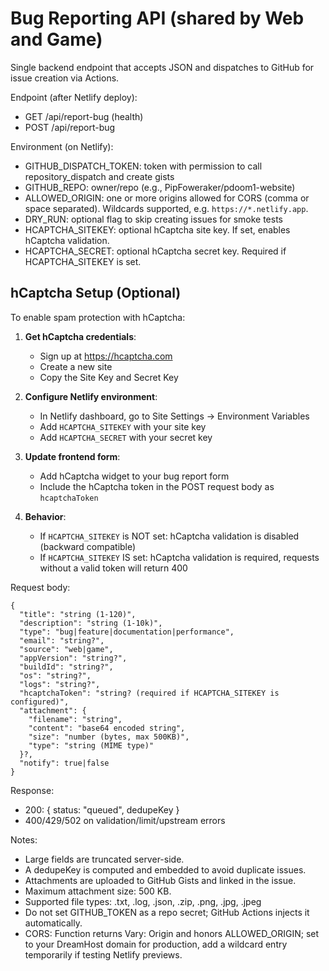 # Bug Reporting API (shared by Web and Game)

Single backend endpoint that accepts JSON and dispatches to GitHub for issue creation via Actions.

Endpoint (after Netlify deploy):
- GET /api/report-bug (health)
- POST /api/report-bug

Environment (on Netlify):
- GITHUB_DISPATCH_TOKEN: token with permission to call repository_dispatch and create gists
- GITHUB_REPO: owner/repo (e.g., PipFoweraker/pdoom1-website)
- ALLOWED_ORIGIN: one or more origins allowed for CORS (comma or space separated). Wildcards supported, e.g. `https://*.netlify.app`.
- DRY_RUN: optional flag to skip creating issues for smoke tests
- HCAPTCHA_SITEKEY: optional hCaptcha site key. If set, enables hCaptcha validation.
- HCAPTCHA_SECRET: optional hCaptcha secret key. Required if HCAPTCHA_SITEKEY is set.

## hCaptcha Setup (Optional)

To enable spam protection with hCaptcha:

1. **Get hCaptcha credentials**:
   - Sign up at https://hcaptcha.com
   - Create a new site
   - Copy the Site Key and Secret Key

2. **Configure Netlify environment**:
   - In Netlify dashboard, go to Site Settings → Environment Variables
   - Add `HCAPTCHA_SITEKEY` with your site key
   - Add `HCAPTCHA_SECRET` with your secret key

3. **Update frontend form**:
   - Add hCaptcha widget to your bug report form
   - Include the hCaptcha token in the POST request body as `hcaptchaToken`

4. **Behavior**:
   - If `HCAPTCHA_SITEKEY` is NOT set: hCaptcha validation is disabled (backward compatible)
   - If `HCAPTCHA_SITEKEY` IS set: hCaptcha validation is required, requests without a valid token will return 400

Request body:
```
{
  "title": "string (1-120)",
  "description": "string (1-10k)",
  "type": "bug|feature|documentation|performance",
  "email": "string?",
  "source": "web|game",
  "appVersion": "string?",
  "buildId": "string?",
  "os": "string?",
  "logs": "string?",
  "hcaptchaToken": "string? (required if HCAPTCHA_SITEKEY is configured)",
  "attachment": {
    "filename": "string",
    "content": "base64 encoded string",
    "size": "number (bytes, max 500KB)",
    "type": "string (MIME type)"
  }?,
  "notify": true|false
}
```

Response:
- 200: { status: "queued", dedupeKey }
- 400/429/502 on validation/limit/upstream errors

Notes:
- Large fields are truncated server-side.
- A dedupeKey is computed and embedded to avoid duplicate issues.
- Attachments are uploaded to GitHub Gists and linked in the issue.
- Maximum attachment size: 500 KB.
- Supported file types: .txt, .log, .json, .zip, .png, .jpg, .jpeg
- Do not set GITHUB_TOKEN as a repo secret; GitHub Actions injects it automatically.
 - CORS: Function returns Vary: Origin and honors ALLOWED_ORIGIN; set to your DreamHost domain for production, add a wildcard entry temporarily if testing Netlify previews.
